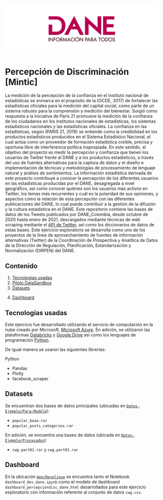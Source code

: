 ![DANELOGO](Figuras/dane_logo.PNG)
 
 # Percepción de Discriminación [Mintic]

La medición de la percepción de la confianza en el instituto nacional de estadísticas se enmarca en el propósito de la  (OCDE, 2017) de fortalecer las estadísticas oficiales para la medición del capital social, como parte de un sistema robusto para la comprensión y medición del bienestar. Surgió como respuesta a la Iniciativa de Paris 21 promueve la medición de la confianza de los ciudadanos en los institutos nacionales de estadísticas, los sistemas estadísticos nacionales y las estadísticas oficiales. La confianza en las estadísticas, según (PARIS 21, 2019) se entiende como la credibilidad en los productos estadísticos producidos en el Sistema Estadístico Nacional, el cual actúa como un proveedor de formación estadística creíble, precisa y oportuna libre de interferencia política inapropiada. 
En este sentido, el objetivo del proyecto es medir la percepción y confianza que tienen los usuarios de Twitter frente al DANE y a los productos estadísticos, a través del uso de fuentes alternativas para la captura de datos y el diseño e implementación de técnicas y metodologías de procesamiento de lenguaje natural y análisis de sentimientos.
La información estadística derivada de este proyecto contribuye a conocer la percepción de los diferentes usuarios en las estadísticas producidas por el DANE, desagregada a nivel geográfico, así como conocer quiénes son los usuarios más activos en Twitter, los temas más recurrentes y cuál es la polaridad de sus opiniones, y aspectos como la relación de esta percepción con las diferentes publicaciones del DANE, lo cual puede contribuir a la gestión de la difusión y la cultura estadística en el DANE. 
Este repositorio contiene las bases de datos de los Tweets publicados por DANE_Colombia, desde octubre de 2020 hasta enero de 2021, descargados mediante técnicas de web scraping mediante el [API de Twitter](https://developer.twitter.com/en/docs/twitter-api), así como los diccionarios de datos de estas bases. Este ejercicio exploratorio se desarrolla como uno de los proyectos de la línea de aprovechamiento de fuentes de información alternativas (Twitter) de la Coordinación de Prospectiva y Analítica de Datos de la Dirección de Regulación, Planificación, Estandarización y Normalización (DIRPEN) del DANE.

## Contenido

1. [Tecnologías usadas](#tecnologías)
2. [Piloto DataSandbox](#piloto)
3. [Datasets](#datasets)
<!--- 4. [Diccionarios](#diccionarios) -->
4. [Dashboard](#dashboard)

## Tecnologías usadas

Este ejercicio fue desarrollado utilizando el servicio de computación en la nube creado por Microsoft, [Microsoft Azure](https://azure.microsoft.com/es-es/). En adición, se utilizaron las plataformas [Databricks](https://databricks.com/) y [Google Drive](https://www.google.com/intl/es_co/drive/) así como los lenguajes de programación [Python](https://www.python.org/).

De igual manera se usaron las siguientes librerías:

Python
- Pandas
- Plotly
- facebook_scraper


## Datasets

Se encuentran dos bases de datos principales (ubicadas en [`Datos-Ejemplo/Para-Modelo`](Datos-Ejemplo/Para-Modelo)):

* ``popular_base.rar`` <br>
* ``popular_posts_categories.rar`` <br>

En adición, se encuentra una bases de datos (ubicada en [`Datos-Ejemplo/Procesados`](Datos-Ejemplo/Procesados)):

* ``cwg.part01.rar`` y ``cwg.part02.rar`` <br>


## Dashboard

En la ubicación [`App/Despligue`](App/Despliegue) se encuentra tanto el Notebook ``dashboard_dev_dane.ipynb`` como el modelo de dashboard ``dashboard_percepciondisc_dane.html`` desarrollados para este ejercicio exploratorio con información referente al conjunto de datos ``cwg.csv``.
